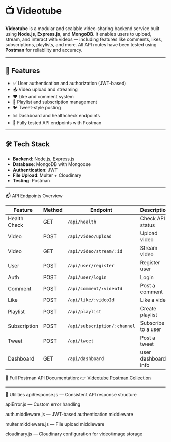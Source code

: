 # 📺 Videotube

**Videotube** is a modular and scalable video-sharing backend service built using **Node.js**, **Express.js**, and **MongoDB**. It enables users to upload, stream, and interact with videos — including features like comments, likes, subscriptions, playlists, and more. All API routes have been tested using **Postman** for reliability and accuracy.

---

## 🚀 Features

- ✅ User authentication and authorization (JWT-based)
- 📤 Video upload and streaming
- ❤️ Like and comment system
- 📃 Playlist and subscription management
- 🐦 Tweet-style posting
- 📊 Dashboard and healthcheck endpoints
- 🧪 Fully tested API endpoints with Postman

---


## 🛠 Tech Stack

- **Backend**: Node.js, Express.js
- **Database**: MongoDB with Mongoose
- **Authentication**: JWT
- **File Upload**: Multer + Cloudinary
- **Testing**: Postman

---

📬 API Endpoints Overview

| Feature      | Method | Endpoint                     | Description               |
| ------------ | ------ | ---------------------------- | ------------------------- |
| Health Check | GET    | `/api/health`                | Check API status          |
| Video        | POST   | `/api/video/upload`          | Upload video              |
| Video        | GET    | `/api/video/stream/:id`      | Stream video              |
| User         | POST   | `/api/user/register`         | Register user             |
| Auth         | POST   | `/api/user/login`            | Login                     |
| Comment      | POST   | `/api/comment/:videoId`      | Post a comment            |
| Like         | POST   | `/api/like/:videoId`         | Like a video              |
| Playlist     | POST   | `/api/playlist`              | Create playlist           |
| Subscription | POST   | `/api/subscription/:channel` | Subscribe to a user       |
| Tweet        | POST   | `/api/tweet`                 | Post a tweet              |
| Dashboard    | GET    | `/api/dashboard`             | user dashboard info       |


🧪 Full Postman API Documentation:
👉 [Videotube Postman Collection](https://documenter.getpostman.com/view/38671131/2sB2qUokJr)

---

🧰 Utilities
apiResponse.js — Consistent API response structure

apiError.js — Custom error handling

auth.middleware.js — JWT-based authentication middleware

multer.middleware.js — File upload middleware

cloudinary.js — Cloudinary configuration for video/image storage

